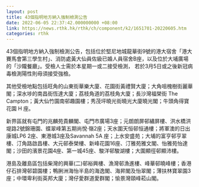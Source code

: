 ```yaml
---
layout: post
title: 43個指明地方納入強制檢測公告
date: 2022-06-05 22:37:42.000000000 +08:00
link: https://news.rthk.hk/rthk/ch/component/k2/1651701-20220605.htm
categories: rthk
---
```


43個指明地方納入強制檢測公告，包括位於堅尼地城龍華街9號的港大宿舍「港大賽馬會第三學生村」、消防處黃大仙員佐級已婚人員宿舍B座，以及位於大埔廣場的「沙隴餐廳」。受檢人士需於本星期一或二接受檢測， 若於3月5日或之後新冠病毒檢測陽性則毋須接受強檢。

其他受檢地點包括旺角的山東街華樂大廈、花園街黃禮賢大廈；大角咀槐樹街麗華閣；深水埗的南昌街恆達大廈；荔枝角道的荔枝角大廈；長沙灣福榮街 The Campton；黃大仙竹園南邨趣園樓；秀茂坪曉光街曉光大廈曉光閣；牛頭角得寶花園 H 座。

新界區就有屯門的兆麟苑貴麟閣、屯門市廣場3座；元朗朗屏邨繡屏樓、洪水橋洪堤路2號錦珊園、蝶翠峰第五期尚悅‧嶺2座；天水圍天恒邨恒通樓；將軍澳的日出康城LP6 2座、東港城3座及Savannah 5A 座；上水安盛苑；大埔的富亨邨亨翠樓、汀角路啟昌樓、大元邨泰榮樓、新峰花園16座、汀雅苑雅文閣、怡雅苑怡達閣；沙田的濱景花園4座、第一城45座、駿洋邨駿湖樓；大圍顯徑邨顯沛樓。

港島及離島區包括柴灣的興華(二)邨裕興樓、漁灣邨漁進樓、峰華邨曉峰樓；香港仔石排灣邨碧園樓；鴨脷洲海怡半島的海逸閣、海昇閣及怡翠閣；薄扶林寶翠園3座；中環卑利街英邦大廈；灣仔愛群道愛群閣；愉景灣頤峰菘山閣。
